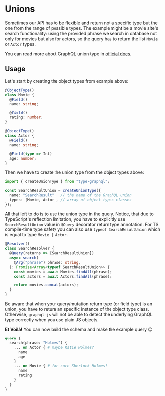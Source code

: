 # Unions
Sometimes our API has to be flexible and return not a specific type but the one from the range of possible types. The example might be a movie site's search functionality: using the provided phrase we search in database not only for movies but also for actors, so the query has to return the list `Movie` or `Actor` types. 

You can read more about GraphQL union type in [official docs](http://graphql.org/learn/schema/#union-types).

## Usage
Let's start by creating the object types from example above:

```ts
@ObjectType()
class Movie {
  @Field()
  name: string;

  @Field()
  rating: number;
}
```
```ts
@ObjectType()
class Actor {
  @Field()
  name: string;

  @Field(type => Int)
  age: number;
}
```

Then we have to create the union type from the object types above:
```ts
import { createUnionType } from "type-graphql";

const SearchResultUnion = createUnionType({
  name: "SearchResult",  // the name of the GraphQL union
  types: [Movie, Actor], // array of object types classes
});
```

All that left to do is to use the union type in the query.
Notice, that due to TypeScript's reflection limitation, you have to explicitly use `SearchResultUnion` value in `@Query` decorator return type annotation.
For TS compile-time type safety you can also use `typeof SearchResultUnion` which is equal to type `Movie | Actor`.
```ts
@Resolver()
class SearchResolver {
  @Query(returns => [SearchResultUnion])
  async search(
    @Arg("phrase") phrase: string,
  ): Promise<Array<typeof SearchResultUnion>> {
    const movies = await Movies.findAll(phrase);
    const actors = await Actors.findAll(phrase);

    return movies.concat(actors);
  }
}
```
Be aware that when your query/mutation return type (or field type) is an union, you have to return an specific instance of the object type class. Otherwise, `graphql-js` will not be able to detect the underlying GraphQL type correctly when you use plain JS objects.

**Et Voilà!** You can now build the schema and make the example query :wink:
```graphql
query {
  search(phrase: "Holmes") {
    ... on Actor { # maybe Katie Holmes?
      name
      age
    }
    ... on Movie { # for sure Sherlock Holmes!
      name
      rating
    }
  }
}
```
